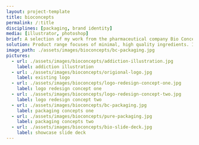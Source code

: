 ```yaml
---
layout: project-template
title: bioconcepts
permalink: /:title
disciplines: [packaging, brand identity]
media: [illustrator, photoshop]
brief: A selection of my work from the pharmaceutical company Bio Concepts - Packaging ideas for an international product launch. Pure Innovation logo redesign. Illustration for a textbook on addiction. Slide deck for product launch.  
solution: Product range focuses of minimal, high quality ingredients. Ingredients are intended to enhance the qualities of each-other. A nod to the Australian packaging with the mosaic pattern. Keywords, Simple, pure, minimal, synergy, science.
image_path: ./assets/images/bioconcepts/bc-packaging.jpg
pictures:
  - url: ./assets/images/bioconcepts/addiction-illustration.jpg
    label: addiction illustration
  - url: ./assets/images/bioconcepts/origional-logo.jpg
    label: existing logo
  - url: ./assets/images/bioconcepts/logo-redesign-concept-one.jpg
    label: logo redesign concept one
  - url: ./assets/images/bioconcepts/logo-redesign-concept-two.jpg
    label: logo redesign concept two
  - url: ./assets/images/bioconcepts/bc-packaging.jpg
    label: packaging concepts one
  - url: ./assets/images/bioconcepts/pure-packaging.jpg
    label: packaging concepts two
  - url: ./assets/images/bioconcepts/bio-slide-deck.jpg
    label: showcase slide deck        
---
```

